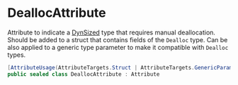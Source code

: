# DeallocAttribute

Attribute to indicate a [DynSized](T.DynSizedAttribute.g.md) type that requires manual deallocation.
Should be added to a struct that contains fields of the `Dealloc` type.
Can be also applied to a generic type parameter to make it compatible with `Dealloc` types.

```csharp
[AttributeUsage(AttributeTargets.Struct | AttributeTargets.GenericParameter)]
public sealed class DeallocAttribute : Attribute
```
